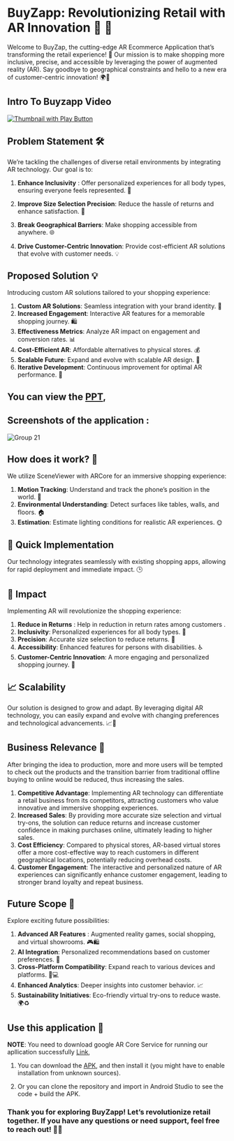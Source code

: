 
# BuyZapp: Revolutionizing Retail with AR Innovation 🛒 📸
Welcome to BuyZap, the cutting-edge AR Ecommerce Application that’s transforming the retail experience! 🚀 Our mission is to make shopping more inclusive, precise, and accessible by leveraging the power of augmented reality (AR). Say goodbye to geographical constraints and hello to a new era of customer-centric innovation! 🌍🛒

## Intro To Buyzapp Video
[![Thumbnail with Play Button](https://img.youtube.com/vi/3KH0MiOmWds/maxresdefault.jpg)](https://youtu.be/3KH0MiOmWds)


## Problem Statement 🛠️

We’re tackling the challenges of diverse retail environments by integrating AR technology. Our goal is to:

1. **Enhance Inclusivity** : Offer personalized experiences for all body types, ensuring everyone feels represented. 🤗

2. **Improve Size Selection Precision**: Reduce the hassle of returns and enhance satisfaction. 📏
   
3. **Break Geographical Barriers**: Make shopping accessible from anywhere. 🌐
   
4. **Drive Customer-Centric Innovation**: Provide cost-efficient AR solutions that evolve with customer needs. 💡

## Proposed Solution 💡
Introducing custom AR solutions tailored to your shopping experience:

1. **Custom AR Solutions**: Seamless integration with your brand identity. 🎨
2. **Increased Engagement**: Interactive AR features for a memorable shopping journey. 🛍️
3. **Effectiveness Metrics**: Analyze AR impact on engagement and conversion rates. 📊
4. **Cost-Efficient AR**: Affordable alternatives to physical stores. 💰
5. **Scalable Future**: Expand and evolve with scalable AR design. 🌱
6. **Iterative Development**: Continuous improvement for optimal AR performance. 🔄

## You can view the [PPT](https://drive.google.com/file/d/1eyEE80UMepWcoALIfbs7yi1i9p5_iIql/view?usp=sharing), 

## Screenshots of the application :
![Group 21](https://github.com/user-attachments/assets/dfc9dcce-413c-49bf-80b4-86b3314762d3)



## How does it work? 📸 
We utilize SceneViewer with ARCore for an immersive shopping experience:
1. **Motion Tracking**: Understand and track the phone’s position in the world. 📍
2. **Environmental Understanding**: Detect surfaces like tables, walls, and floors. 🏠
3. **Estimation**: Estimate lighting conditions for realistic AR experiences. 🌞

## 🚀 Quick Implementation
Our technology integrates seamlessly with existing shopping apps, allowing for rapid deployment and immediate impact. 🕒

## 🌟 Impact
Implementing AR will revolutionize the shopping experience:
1. **Reduce in Returns** :  Help in reduction in return rates among customers . 
2. **Inclusivity**: Personalized experiences for all body types. 🤝
3. **Precision**: Accurate size selection to reduce returns. 📏
4. **Accessibility**: Enhanced features for persons with disabilities. ♿
5. **Customer-Centric Innovation**: A more engaging and personalized shopping journey. 💬
 
 
## 📈 Scalability
 Our solution is designed to grow and adapt. By leveraging digital AR technology, you can easily expand and evolve with changing preferences and technological advancements. 📈🔧

## Business Relevance 🤝
After bringing the idea to production, more and more users will be tempted to check out the products and the transition barrier from traditional offline buying to online would be reduced, thus increasing the sales.
1. **Competitive Advantage**: Implementing AR technology can differentiate a retail business from its competitors, attracting customers who value innovative and immersive shopping experiences.
2. **Increased Sales**: By providing more accurate size selection and virtual try-ons, the solution can reduce returns and increase customer confidence in making purchases online, ultimately leading to higher sales.
3. **Cost Efficiency**: Compared to physical stores, AR-based virtual stores offer a more cost-effective way to reach customers in different geographical locations, potentially reducing overhead costs.
4. **Customer Engagement**: The interactive and personalized nature of AR experiences can significantly enhance customer engagement, leading to stronger brand loyalty and repeat business.
   
## Future Scope 🚀
Explore exciting future possibilities:

1. **Advanced AR Features** : Augmented reality games, social shopping, and virtual showrooms. 🎮🛍️
2. **AI Integration**: Personalized recommendations based on customer preferences. 🤖
3. **Cross-Platform Compatibility**: Expand reach to various devices and platforms. 📱💻
4. **Enhanced Analytics**: Deeper insights into customer behavior. 📈
5. **Sustainability Initiatives**: Eco-friendly virtual try-ons to reduce waste. 🌍♻️

 ## Use this application 🔗 
**NOTE**: You need to download google AR Core Service for running our apllication successfully [Link](https://github.com/google-ar/arcore-android-sdk/releases/download/v1.33.0/Google_Play_Services_for_AR_1.33.0.apk),
           
1. You can download the [APK](https://drive.google.com/file/d/15VbIBdIhItg3pyb36zgN08OGyCf_mNFu/view?usp=sharing), and then install it (you might have to enable installation from unknown sources).

2. Or you can clone the repository and import in Android Studio to see the code + build the APK.

### Thank you for exploring BuyZapp! Let’s revolutionize retail together. If you have any questions or need support, feel free to reach out! 💬🤝



